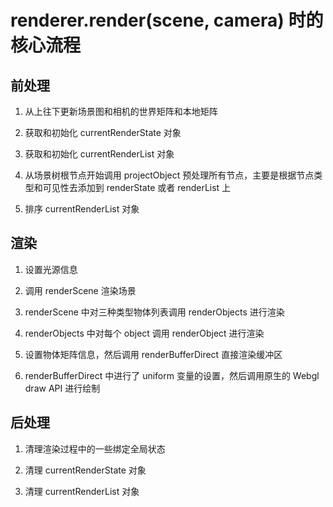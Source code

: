 # renderer.render(scene, camera) 时的核心流程

## 前处理

1. 从上往下更新场景图和相机的世界矩阵和本地矩阵

2. 获取和初始化 currentRenderState 对象

3. 获取和初始化 currentRenderList 对象

4. 从场景树根节点开始调用 projectObject 预处理所有节点，主要是根据节点类型和可见性去添加到 renderState 或者 renderList 上

5. 排序 currentRenderList 对象

## 渲染

1. 设置光源信息

2. 调用 renderScene 渲染场景

3. renderScene 中对三种类型物体列表调用 renderObjects 进行渲染

4. renderObjects 中对每个 object 调用 renderObject 进行渲染

5. 设置物体矩阵信息，然后调用 renderBufferDirect 直接渲染缓冲区

6. renderBufferDirect 中进行了 uniform 变量的设置，然后调用原生的 Webgl draw API 进行绘制

## 后处理

1. 清理渲染过程中的一些绑定全局状态

2. 清理 currentRenderState 对象

3. 清理 currentRenderList 对象
